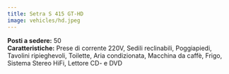 ```yaml
---
title: Setra S 415 GT-HD
image: vehicles/hd.jpeg
---
```


**Posti a sedere:** 50<br>
**Caratteristiche:** Prese di corrente 220V, Sedili reclinabili, Poggiapiedi, Tavolini ripieghevoli, Toilette, Aria condizionata, Macchina da caffè, Frigo, Sistema Stereo HiFi, Lettore CD- e DVD<br>

